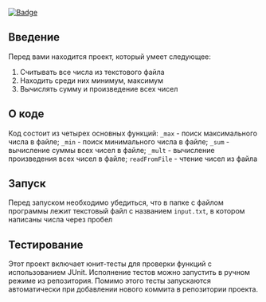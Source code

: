 [![Badge](https://github.com/yulyashka-lav/tz_333/actions/workflows/main.yml/badge.svg)](https://github.com/yulyashka-lav/tz_333/actions/workflows/main.yml)
## Введение
Перед вами находится проект, который умеет следующее:
1) Считывать все числа из текстового файла
2) Находить среди них минимум, максимум
3) Вычислять сумму и произведение всех чисел
## О коде
Код состоит из четырех основных функций:
`_max` - поиск максимального числа в файле;
`_min` - поиск минимального числа в файле;
`_sum` - вычисление суммы всех чисел в файле;
`_mult` - вычисление произведения всех чисел в файле;
`readFromFile` - чтение чисел из файла
## Запуск
Перед запуском необходимо убедиться, что в папке с файлом программы лежит текстовый файл с названием `input.txt`, в котором написаны числа через пробел
## Тестирование
Этот проект включает юнит-тесты для проверки функций с использованием JUnit.
Исполнение тестов можно запустить в ручном режиме из репозитория. Помимо этого тесты запускаются автоматически при добавлении нового коммита в репозитории проекта.
